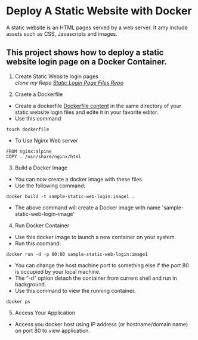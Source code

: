 # Deploy A Static Website with Docker
A static website is an HTML pages served by a  web server.  It amy include assets such as CSS, Javascripts and images.

## This project shows how to deploy a static website login page on a Docker Container.

1. Create Static Website login pages  
 *clone my Repo [Static Login Page Files Repo](https://github.com/aduome/Static-html-docker-server)*

2. Craete a Dockerfile
- Create a dockerfile [Dockerfile content](https://github.com/aduome/Static-html-docker-server/blob/main/Version1_project/dockerfile) in the same directory of your static website login files and edite it in your favorite editor.
- Use this command
``` 
touch dockerfile
 ```
- To Use Nginx Web server
```
FROM nginx:alpine
COPY . /usr/share/nginx/html
```
3. Build a Docker Image
- You can now create a docker image with these files.
- Use the following command:
```
docker build -t sample-static-web-login:image1 .
```
- The above command will create a Docker image with name 'sample-static-web-login-image'
4. Run Docker Container
- Use this docker image to launch a new container on your system.
- Run this coomand:
```
docker run -d -p 80:80 sample-static-web-login:image1
```
- You can change the host machine port to something else if the port 80 is occupied by your local machine.
- The “-d” option detach the container from current shell and run in background. 
- Use this command to view the running container. 
```
docker ps
```
5. Access Your Application
- Access you docker host using IP address (or hostname/domain name) on port 80 to view application.
